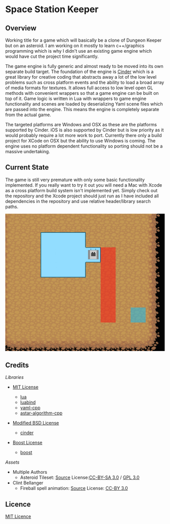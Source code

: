 Space Station Keeper
====================

Overview
--------
Working title for a game which will basically be a clone of Dungeon Keeper but on an asteroid. I am working on it mostly to learn c++/graphics programming which is why I didn't use an existing game engine which would have cut the project time significantly. 

The game engine is fully generic and almost ready to be moved into its own separate build target. The foundation of the engine is [Cinder][6] which is a great library for creative coding that abstracts away a lot of the low level problems such as cross platform events and the ability to load a broad array of media formats for textures. It allows full access to low level open GL methods with convenient wrappers so that a game engine can be built on top of it. Game logic is written in Lua with wrappers to game engine functionality and scenes are loaded by deserializing Yaml scene files which are passed into the engine. This means the engine is completely separate from the actual game.

The targeted platforms are Windows and OSX as these are the platforms supported by Cinder. iOS is also supported by Cinder but is low priority as it would probably require a lot more work to port. Currently there only a build project for XCode on OSX but the ability to use Windows is coming. The engine uses no platform dependent functionality so porting should not be a massive undertaking.

Current State
-------------
The game is still very premature with only some basic functionality implemented. If you really want to try it out you will need a Mac with Xcode as a cross platform build system isn't implemented yet. Simply check out the repository and the Xcode project should just run as I have included all dependencies in the repository and use relative header/library search paths. 

![Screenshot of current state](https://raw.githubusercontent.com/NoxHarmonium/spacestationkeeper/master/README.png)

Credits
-------------
*Libraries*
- [MIT License][0]
    - [lua][1]
    - [luabind][2]
    - [yaml-cpp][3]
    - [astar-algorithm-cpp][4]

- [Modified BSD License][5]
    - [cinder][6]

- [Boost License][7]
    - [boost][8]


*Assets*
- Multiple Authors
    - Asteroid Tileset: [Source][11] License:[CC-BY-SA 3.0][9] / [GPL 3.0][10] 
- Clint Bellanger
    - Fireball spell animation: [Source][12] License: [CC-BY 3.0][13]
    
Licence
-------------
[MIT Licence][0]

[0]: http://opensource.org/licenses/MIT/                    "Mit license summary"
[1]: http://www.lua.org/                                    "Lua website"
[2]: http://www.rasterbar.com/products/luabind.html         "LuaBind website"
[3]: https://code.google.com/p/yaml-cpp/                    "yaml-cpp Google Code page"
[4]: https://github.com/justinhj/astar-algorithm-cpp        "astar-algorithm-cpp GitHub page"
[5]: http://oss-watch.ac.uk/resources/modbsd                "Modified BSD License summary"
[6]: http://libcinder.org/                                  "Cinder website"
[7]: http://www.boost.org/users/license.html                "Boost license summary"
[8]: http://www.boost.org/                                  "Boost website"
[9]: http://creativecommons.org/licenses/by-sa/3.0/         "CC-BY-SA 3.0 summary"
[10]: http://www.gnu.org/licenses/gpl-3.0.html              "GPL 3.0 summary"
[11]: http://opengameart.org/content/tiled-terrains         "Asteroid tileset source link"
[12]: http://opengameart.org/content/fireball-spell         "Fireball spell animation link"
[13]: http://creativecommons.org/licenses/by/3.0/           "CC-BY 3.0 summary"


